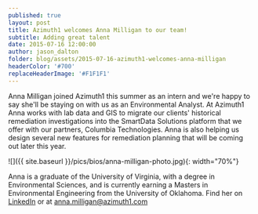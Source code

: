 ```yaml
---
published: true
layout: post
title: Azimuth1 welcomes Anna Milligan to our team!
subtitle: Adding great talent
date: 2015-07-16 12:00:00
author: jason_dalton
folder: blog/assets/2015-07-16-azimuth1-welcomes-anna-milligan
headerColor: '#700'
replaceHeaderImage: '#F1F1F1'
---
```

 
Anna Milligan joined Azimuth1 this summer as an intern and we're happy to say she'll be staying on with us as an Environmental Analyst. <!--more--> At Azimuth1 Anna works with lab data and GIS to migrate our clients' historical remediation investigations into the SmartData Solutions platform that we offer with our partners, Columbia Technologies.  Anna is also helping us design several new features for remediation planning that will be coming out later this year.  


![]({{ site.baseurl }}/pics/bios/anna-milligan-photo.jpg){: width="70%"}

Anna is a graduate of the University of Virginia, with a degree in Environmental Sciences, and is currently earning a Masters in Environmental Engineering from the University of Oklahoma.  Find her on [LinkedIn](https://www.linkedin.com/pub/anna-milligan/99/865/5ab) or at [anna.milligan@azimuth1.com](mailto:anna.milligan@azimuth1.com)